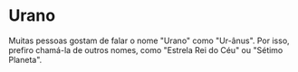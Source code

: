 # Urano

Muitas pessoas gostam de falar o nome "Urano" como "Ur-ânus". Por isso, prefiro
chamá-la de outros nomes, como "Estrela Rei do Céu" ou "Sétimo Planeta".
